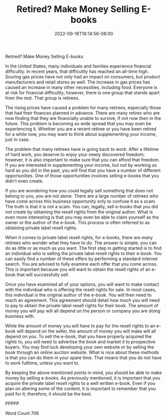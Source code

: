 ﻿---
title: "Retired?  Make Money Selling E-books"
date: 2022-09-18T16:14:56-08:00
description: "Private Label Resell Rights Tips for Web Success"
featured_image: "/images/Private Label Resell Rights.jpg"
tags: ["Private Label Resell Rights"]
---

Retired?  Make Money Selling E-books

In the United States, many individuals and families experience financial difficultly.  In recent years, that difficultly has reached an all-time high. Souring gas prices have not only had an impact on consumers, but product manufacturers and retail stores as well. The increase in gas prices has caused an increase in many other necessities, including food.  Everyone is at risk for financial difficultly; however, there is one group that stands apart from the rest. That group is retirees.  

The rising prices have caused a problem for many retirees, especially those that had their finances planned in advance. There are many retires who are now finding that they are financially unable to survive, if not now then in the future. This problem is becoming so wide spread that you may even be experiencing it.  Whether you are a recent retiree or you have been retired for a while now, you may want to think about supplementing your income, just in case.

The problem that many retirees have is going back to work.  After a lifetime of hard work, you deserve to enjoy your newly discovered freedom; however, it is also important to make sure that you can afford that freedom. If you are interested in supplementing your income, but not by working as hard as you did in the past, you will find that you have a number of different opportunities. One of those opportunities involves selling e-books that you didn’t even create.

If you are wondering how you could legally sell something that does not belong to you, you are not alone. There are a large number of retirees who have come across this business opportunity only to confuse it as a scam. The truth is that it is not a scam. You can, legally, sell e-books that you did not create by obtaining the resell rights from the original author. What is even more interesting is that you may even be able to claim yourself as the owner or the author of the e-book.  This process is often referred to as obtaining private label resell rights.

When it comes to private label resell rights, for e-books, there are many retirees who wonder what they have to do.  The answer is simple; you can do as little or as much as you want. The first step in getting started is to find an individual who is selling the private label resell rights to their e-book.  You can easily find a number of these offers by performing a standard internet search. You are advised to fully examine each offer that you come across. This is important because you will want to obtain the resell rights of an e-book that will successfully sell.

Once you have examined all of your options, you will want to make contact with the individual who is offering the resell rights for sale. In most cases, this individual is the original author of the e-book.  You will then need to reach an agreement. This agreement should detail how much you will need to pay to obtain the private label resell rights for their book. The amount of money you will pay will all depend on the person or company you are doing business with.  

While the amount of money you will have to pay for the resell rights to an e-book will depend on the seller, the amount of money you will make will all depend on you.  To sell the e-book, that you have properly acquired the rights to, you will need to advertise the book and market it to prospective buyers. You may find luck developing your own website or by selling the book through an online auction website. What is nice about these methods is that you can do them in your spare time. That means that you do not have to work fulltime, unless you want to.

By keeping the above mentioned points in mind, you should be able to make money by selling e-books.  As previously mentioned, it is important that you acquire the private label resell rights to a well written e-book. Even if you plan on altering some of the content, it is important to remember that you paid for it; therefore, it should be the best. 

PPPPP

Word Count 706


